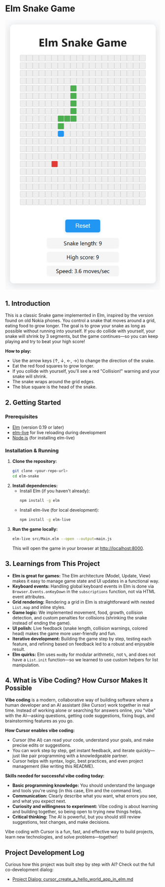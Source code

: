 # Elm Snake Game

![Screenshot of Elm Snake Game](ElmSnakeGame.png)

## 1. Introduction

This is a classic Snake game implemented in Elm, inspired by the version found on old Nokia phones. You control a snake that moves around a grid, eating food to grow longer. The goal is to grow your snake as long as possible without running into yourself. If you do collide with yourself, your snake will shrink by 3 segments, but the game continues—so you can keep playing and try to beat your high score!

**How to play:**
- Use the arrow keys (↑, ↓, ←, →) to change the direction of the snake.
- Eat the red food squares to grow longer.
- If you collide with yourself, you'll see a red "Collision!" warning and your snake will shrink.
- The snake wraps around the grid edges.
- The blue square is the head of the snake.

## 2. Getting Started

### Prerequisites
- [Elm](https://guide.elm-lang.org/install/elm.html) (version 0.19 or later)
- [elm-live](https://github.com/wking-io/elm-live) for live reloading during development
- [Node.js](https://nodejs.org/) (for installing elm-live)

### Installation & Running
1. **Clone the repository:**
   ```sh
   git clone <your-repo-url>
   cd elm-snake
   ```
2. **Install dependencies:**
   - Install Elm (if you haven't already):
     ```sh
     npm install -g elm
     ```
   - Install elm-live (for local development):
     ```sh
     npm install -g elm-live
     ```
3. **Run the game locally:**
   ```sh
   elm-live src/Main.elm --open --output=main.js
   ```
   This will open the game in your browser at [http://localhost:8000](http://localhost:8000).

## 3. Learnings from This Project

- **Elm is great for games:** The Elm architecture (Model, Update, View) makes it easy to manage game state and UI updates in a functional way.
- **Keyboard events:** Handling global keyboard events in Elm is done via `Browser.Events.onKeyDown` in the `subscriptions` function, not via HTML event attributes.
- **Grid rendering:** Rendering a grid in Elm is straightforward with nested `List.map` and inline styles.
- **Game logic:** We implemented movement, food, growth, collision detection, and custom penalties for collisions (shrinking the snake instead of ending the game).
- **UI polish:** Live feedback (snake length, collision warnings, colored head) makes the game more user-friendly and fun.
- **Iterative development:** Building the game step by step, testing each feature, and refining based on feedback led to a robust and enjoyable result.
- **Elm quirks:** Elm uses `modBy` for modular arithmetic, not `%`, and does not have a `List.init` function—so we learned to use custom helpers for list manipulation.

## 4. What is Vibe Coding? How Cursor Makes It Possible

**Vibe coding** is a modern, collaborative way of building software where a human developer and an AI assistant (like Cursor) work together in real time. Instead of working alone or searching for answers online, you "vibe" with the AI—asking questions, getting code suggestions, fixing bugs, and brainstorming features as you go.

**How Cursor enables vibe coding:**
- Cursor (the AI) can read your code, understand your goals, and make precise edits or suggestions.
- You can work step by step, get instant feedback, and iterate quickly—just like pair programming with a knowledgeable partner.
- Cursor helps with syntax, logic, best practices, and even project management (like writing this README).

**Skills needed for successful vibe coding today:**
- **Basic programming knowledge:** You should understand the language and tools you're using (in this case, Elm and the command line).
- **Communication:** Clearly describe what you want, what errors you see, and what you expect next.
- **Curiosity and willingness to experiment:** Vibe coding is about learning and building together, so being open to trying new things helps.
- **Critical thinking:** The AI is powerful, but you should still review suggestions, test changes, and make decisions.

Vibe coding with Cursor is a fun, fast, and effective way to build projects, learn new technologies, and solve problems—together!

## Project Development Log

Curious how this project was built step by step with AI? Check out the full co-development dialog:

- [Project Dialog: cursor_create_a_hello_world_app_in_elm.md](cursor_create_a_hello_world_app_in_elm.md) 
